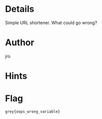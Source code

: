 # Details
Simple URL shortener. What could go wrong?

# Author

jro

# Hints


# Flag

`grey{oops_wrong_variable}`
